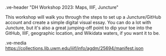 .ve-header "DH Workshop 2023: Maps, IIIF, Juncture"

This workshop will walk you through the steps to set up a Juncture/GitHub account and create a simple digital visual essay. You can do a lot with Juncture, but it's also a great jumping-off point to dip your toe into the GitHub, IIIF, geographic location, and Wikidata waters, if you want it to be. 


.ve-media https://collections.lib.uwm.edu/iiif/info/agdm/25694/manifest.json

